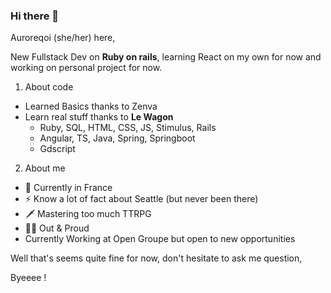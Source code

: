 ### Hi there 👋

Auroreqoi (she/her) here,
 
 New Fullstack Dev on **Ruby on rails**, learning React on my own for now and working on personal project for now.
 
 1. About code
   - Learned Basics thanks to Zenva
   - Learn real stuff thanks to **Le Wagon**
     - Ruby, SQL, HTML, CSS, JS, Stimulus, Rails
     - Angular, TS, Java, Spring, Springboot
     - Gdscript
 2. About me
   - :baguette_bread: Currently in France
   - ⚡ Know a lot of fact about Seattle (but never been there)
   - :dagger: Mastering too much TTRPG
   - :rainbow_flag: Out & Proud
   - Currently Working at Open Groupe but open to new opportunities

  Well that's seems quite fine for now, don't hesitate to ask me question,

Byeeee !
 
<!--
**auroreqoi/auroreqoi** is a ✨ _special_ ✨ repository because its `README.md` (this file) appears on your GitHub profile.

Here are some ideas to get you started:

- 🔭 I’m currently working on ...
- 🌱 I’m currently learning ...
- 👯 I’m looking to collaborate on ...
- 🤔 I’m looking for help with ...
- 💬 Ask me about ...
- 📫 How to reach me: ...
- 😄 Pronouns: ...
- ⚡ Fun fact: ...
-->
